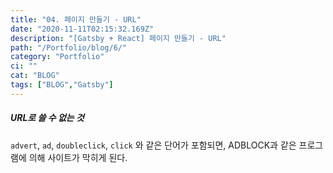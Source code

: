 ```yaml
---
title: "04. 페이지 만들기 - URL"
date: "2020-11-11T02:15:32.169Z"
description: "[Gatsby + React] 페이지 만들기 - URL"
path: "/Portfolio/blog/6/"
category: "Portfolio"
ci: ""
cat: "BLOG"
tags: ["BLOG","Gatsby"]
---
```


##### URL로 쓸 수 없는 것

 `advert`, `ad`, `doubleclick`, `click` 와 같은 단어가 포함되면,
 ADBLOCK과 같은 프로그램에 의해 사이트가 막히게 된다.


<br />